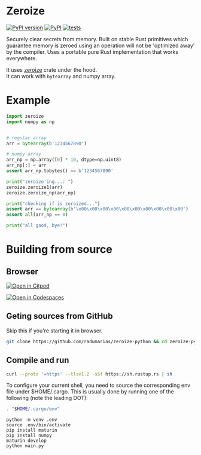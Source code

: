 # Zeroize

[![PyPI version](https://badge.fury.io/py/rencrypt.svg)](https://badge.fury.io/py/rencrypt)
[![PyPI](https://github.com/radumarias/zeroize-python/actions/workflows/CI.yml/badge.svg)](https://github.com/radumarias/zeroize-python/actions/workflows/PyPi.yml)
[![tests](https://github.com/radumarias/zeroize-python/actions/workflows/tests.yml/badge.svg)](https://github.com/radumarias/zeroize-python/actions/workflows/tests.yml)

Securely clear secrets from memory. Built on stable Rust primitives which guarantee memory is zeroed using an operation will not be 'optimized away' by the compiler.
Uses a portable pure Rust implementation that works everywhere.

It uses [zeroize](https://crates.io/crates/zeroize) crate under the hood.  
It can work with `bytearray` and numpy array.

# Example

```python
import zeroize
import numpy as np


# regular array
arr = bytearray(b'1234567890')

# numpy array
arr_np = np.array([0] * 10, dtype=np.uint8)
arr_np[:] = arr
assert arr_np.tobytes() == b'1234567890'

print("zeroize'ing...: ")
zeroize.zeroize1(arr)
zeroize.zeroize_np(arr_np)

print("checking if is zeroized...")
assert arr == bytearray(b'\x00\x00\x00\x00\x00\x00\x00\x00\x00\x00')
assert all(arr_np == 0)

print("all good, bye!")
```
# Building from source

## Browser

[![Open in Gitpod](https://gitpod.io/button/open-in-gitpod.svg)](https://gitpod.io/#https://github.com/radumarias/zeroize-python)

[![Open in Codespaces](https://github.com/codespaces/badge.svg)](https://github.com/codespaces/new/?repo=radumarias%2Fzeroize-python&ref=main)

## Geting sources from GitHub
Skip this if you're starting it in browser.

```bash
git clone https://github.com/radumarias/zeroize-python && cd zeroize-python
```

## Compile and run

```bash
curl --proto '=https' --tlsv1.2 -sSf https://sh.rustup.rs | sh
```
To configure your current shell, you need to source
the corresponding env file under $HOME/.cargo.
This is usually done by running one of the following (note the leading DOT):
```bash
. "$HOME/.cargo/env"
```
```
python -m venv .env
source .env/bin/activate
pip install maturin
pip install numpy
maturin develop
python main.py
```
